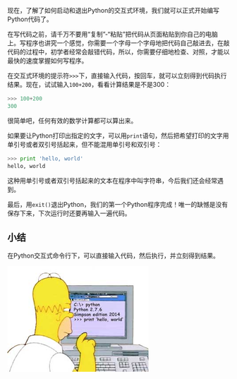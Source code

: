 现在，了解了如何启动和退出Python的交互式环境，我们就可以正式开始编写Python代码了。

在写代码之前，请千万不要用“复制”-“粘贴”把代码从页面粘贴到你自己的电脑上。写程序也讲究一个感觉，你需要一个字母一个字母地把代码自己敲进去，在敲代码的过程中，初学者经常会敲错代码，所以，你需要仔细地检查、对照，才能以最快的速度掌握如何写程序。

在交互式环境的提示符`>>>`下，直接输入代码，按回车，就可以立刻得到代码执行结果。现在，试试输入`100+200`，看看计算结果是不是300：

```python
>>> 100+200
300
```

很简单吧，任何有效的数学计算都可以算出来。

如果要让Python打印出指定的文字，可以用`print`语句，然后把希望打印的文字用单引号或者双引号括起来，但不能混用单引号和双引号：

```python
>>> print 'hello, world'
hello, world
```

这种用单引号或者双引号括起来的文本在程序中叫字符串，今后我们还会经常遇到。

最后，用`exit()`退出Python，我们的第一个Python程序完成！唯一的缺憾是没有保存下来，下次运行时还要再输入一遍代码。

## 小结

在Python交互式命令行下，可以直接输入代码，然后执行，并立刻得到结果。

![simpson-coding](images/第一个Python程序.jpg)
